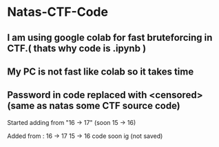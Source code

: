# Natas-CTF-Code

## I am using google colab for fast bruteforcing in CTF.( thats why code is .ipynb )
## My PC is not fast like colab so it takes time

## Password in code replaced with \<censored\> (same as natas some CTF source code)

Started adding from "16 -> 17" (soon 15 -> 16)

Added from : 16 -> 17
15 -> 16 code soon ig (not saved)
